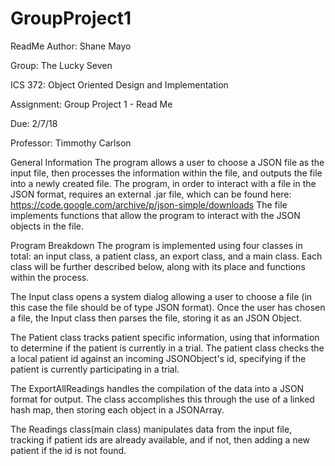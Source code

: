 # GroupProject1
ReadMe Author: Shane Mayo

Group: The Lucky Seven

ICS 372: Object Oriented Design and Implementation

Assignment: Group Project 1 - Read Me

Due: 2/7/18

Professor: Timmothy Carlson


General Information
The program allows a user to choose a JSON file as the input file, then
processes the information within the file, and outputs the file into a newly created
file.
The program, in order to interact with a file in the JSON format, requires an
external .jar file, which can be found here: https://code.google.com/archive/p/json-simple/downloads
The file implements functions that allow the program to interact with the JSON
objects in the file.

Program Breakdown
The program is implemented using four classes in total: an input class, a patient
class, an  export class, and a main class. Each class will be further described
below, along with its place and functions within the process.

The Input class opens a system dialog allowing a user to choose a file (in this case
the file should be of type JSON format). Once the user has chosen a file, the Input
class then parses the file, storing it as an JSON Object.

The Patient class tracks patient specific information, using that information to
determine if the patient is currently in a trial. The patient class checks the
a local patient id against an incoming JSONObject's id, specifying if the patient
is currently participating in a trial.

The ExportAllReadings handles the compilation of the data into a JSON format for output.
The class accomplishes this through the use of a linked hash map, then storing each
object in a JSONArray.

The Readings class(main class) manipulates data from the input file, tracking if patient
ids are already available, and if not, then adding a new patient if the id is not found.

